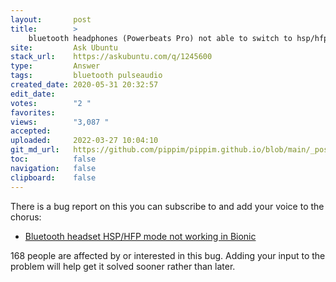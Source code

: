 ```yaml
---
layout:       post
title:        >
    bluetooth headphones (Powerbeats Pro) not able to switch to hsp/hfp Ubuntu 20.04
site:         Ask Ubuntu
stack_url:    https://askubuntu.com/q/1245600
type:         Answer
tags:         bluetooth pulseaudio
created_date: 2020-05-31 20:32:57
edit_date:    
votes:        "2 "
favorites:    
views:        "3,087 "
accepted:     
uploaded:     2022-03-27 10:04:10
git_md_url:   https://github.com/pippim/pippim.github.io/blob/main/_posts/2020/2020-05-31-bluetooth-headphones-_Powerbeats-Pro_-not-able-to-switch-to-hsp_hfp-Ubuntu-20.04.md
toc:          false
navigation:   false
clipboard:    false
---
```


There is a bug report on this you can subscribe to and add your voice to the chorus:

- [Bluetooth headset HSP/HFP mode not working in Bionic](https://bugs.launchpad.net/ubuntu/+source/pulseaudio/+bug/1768625)

168 people are affected by or interested in this bug. Adding your input to the problem will help get it solved sooner rather than later.
